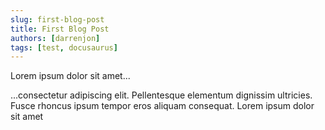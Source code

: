 ```yaml
---
slug: first-blog-post
title: First Blog Post
authors: [darrenjon]
tags: [test, docusaurus]
---
```


Lorem ipsum dolor sit amet...

<!-- truncate -->

...consectetur adipiscing elit. Pellentesque elementum dignissim ultricies. Fusce rhoncus ipsum tempor eros aliquam consequat. Lorem ipsum dolor sit amet
